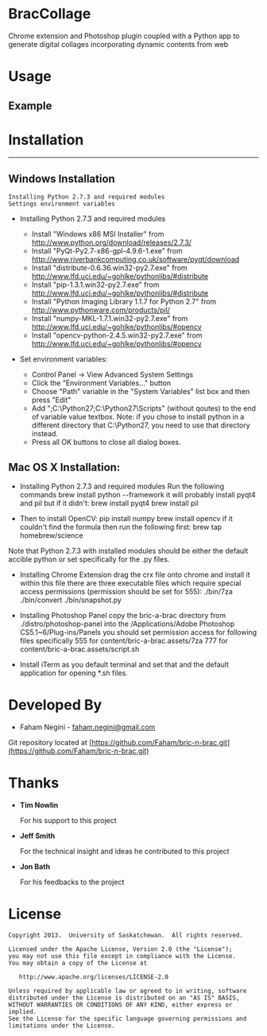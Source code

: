 BracCollage
===================
Chrome extension and Photoshop plugin coupled with a Python app to 
generate digital collages incorporating dynamic contents from web


Usage
=====


Example
-------


Installation
============
--------------------------------------------------------------------------------

Windows Installation
-------

	Installing Python 2.7.3 and required modules
	Settings environment variables

- Installing Python 2.7.3 and required modules
	- Install "Windows x86 MSI Installer"                   from http://www.python.org/download/releases/2.7.3/
	- Install "PyQt-Py2.7-x86-gpl-4.9.6-1.exe"              from http://www.riverbankcomputing.co.uk/software/pyqt/download
	- Install "distribute-0.6.36.win32-py2.7.‌exe"           from http://www.lfd.uci.edu/~gohlke/pythonlibs/#distribute
	- Install "pip-1.3.1.win32-py2.7.‌exe"                   from http://www.lfd.uci.edu/~gohlke/pythonlibs/#distribute
	- Install "Python Imaging Library 1.1.7 for Python 2.7" from http://www.pythonware.com/products/pil/
	- Install "numpy-MKL-1.7.1.win32-py2.7.‌exe"             from http://www.lfd.uci.edu/~gohlke/pythonlibs/#opencv
	- Install "opencv-python-2.4.5.win32-py2.7.‌exe"         from http://www.lfd.uci.edu/~gohlke/pythonlibs/#opencv

- Set environment variables:
	- Control Panel -> View Advanced System Settings
	- Click the "Environment Variables..." button
	- Choose "Path" variable in the "System Variables" list box and then press "Edit"
	- Add ";C:\Python27;C:\Python27\Scripts" (without qoutes) to the end of variable value textbox.
		Note: if you chose to install python in a different directory that C:\Python27, you need to use that directory instead.
	- Press all OK buttons to close all dialog boxes.

Mac OS X Installation:
-------

- Installing Python 2.7.3 and required modules
Run the following commands
	brew install python --framework
it will probably install pyqt4 and pil but if it didn't:
	brew install pyqt4
	brew install pil

- Then to install OpenCV:
	pip install numpy
	brew install opencv 
if it couldn't find the formula then run the following first:
	brew tap homebrew/science

Note that Python 2.7.3 with installed modules should be either the default accible python or set specifically for the .py files.

- Installing Chrome Extension
drag the crx file onto chrome and install it
within this file there are three executable files which require special access permissions (permission should be set for 555):
./bin/7za
./bin/convert
./bin/snapshot.py

- Installing Photoshop Panel
copy the bric-a-brac directory from ./distro/photoshop-panel into the /Applications/Adobe Photoshop CS5.1~6/Plug-ins/Panels
you should set permission access for following files specifically
555 for content/bric-a-brac.assets/7za
777 for content/bric-a-brac.assets/script.sh

- Install iTerm as you default terminal and set that and the default application for opening *.sh files.

Developed By
============
* Faham Negini - <faham.negini@gmail.com>

Git repository located at
[https://github.com/Faham/bric-n-brac.git](https://github.com/Faham/bric-n-brac.git)


Thanks
======
*   __Tim Nowlin__

    For his support to this project

*   __Jeff Smith__

    For the technical insight and ideas he contributed to this project
	
*   __Jon Bath__

    For his feedbacks to the project
	
License
=======
    Copyright 2013.  University of Saskatchewan.  All rights reserved.

    Licensed under the Apache License, Version 2.0 (the "License");
    you may not use this file except in compliance with the License.
    You may obtain a copy of the License at

       http://www.apache.org/licenses/LICENSE-2.0

    Unless required by applicable law or agreed to in writing, software
    distributed under the License is distributed on an "AS IS" BASIS,
    WITHOUT WARRANTIES OR CONDITIONS OF ANY KIND, either express or implied.
    See the License for the specific language governing permissions and
    limitations under the License.
